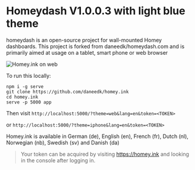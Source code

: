 # Homeydash V1.0.0.3 with light blue theme

homeydash is an open-source project for wall-mounted Homey dashboards.
This project is forked from daneedk/homeydash.com and is primarily aimed at usage on a tablet, smart phone or web browser

![Homey.ink on web](http://hjemmefest.ddns.net/Sider/shared/web_en.png)

To run this locally:

```
npm i -g serve
git clone https://github.com/daneedk/homey.ink
cd homey.ink
serve -p 5000 app
```

Then visit `http://localhost:5000/?theme=web&lang=en&token=<TOKEN>`

or `http://localhost:5000/?theme=iphone&lang=en&token=<TOKEN>`

Homey.ink is available in German (de), English (en), French (fr), Dutch (nl), Norwegian (nb), Swedish (sv) and Danish (da)

> Your token can be acquired by visiting https://homey.ink and looking in the console after logging in.
